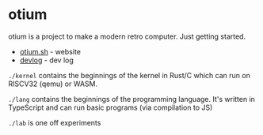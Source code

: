 # otium

otium is a project to make a modern retro computer. Just getting started.

- [otium.sh](https://otium.sh) - website
- [devlog](https://upvalue.io/posts/tag/otium) - dev log

`./kernel` contains the beginnings of the kernel in Rust/C which can run on RISCV32 (qemu) or WASM.

`./lang` contains the beginnings of the programming language. It's written in TypeScript and can run
basic programs (via compilation to JS)

`./lab` is one off experiments

